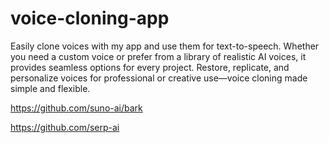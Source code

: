 # voice-cloning-app
Easily clone voices with my app and use them for text-to-speech. Whether you need a custom voice or prefer from a library of realistic AI voices, it provides seamless options for every project. Restore, replicate, and personalize voices for professional or creative use—voice cloning made simple and flexible.



https://github.com/suno-ai/bark

https://github.com/serp-ai
